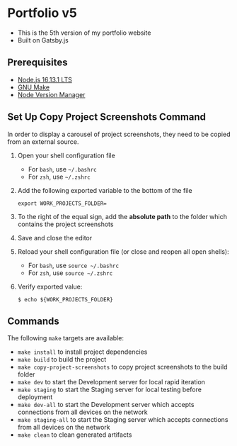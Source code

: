 # Portfolio v5

- This is the 5th version of my portfolio website
- Built on Gatsby.js

## Prerequisites

- [Node.js 16.13.1 LTS](https://nodejs.org/en/)
- [GNU Make](https://www.gnu.org/software/make/)
- [Node Version Manager](https://github.com/nvm-sh/nvm)

## Set Up Copy Project Screenshots Command

In order to display a carousel of project screenshots, they need to be copied from an external source.

1. Open your shell configuration file
   - For `bash`, use `~/.bashrc`
   - For `zsh`, use `~/.zshrc`
2. Add the following exported variable to the bottom of the file

   ```
   export WORK_PROJECTS_FOLDER=
   ```

3. To the right of the equal sign, add the **absolute path** to the folder which contains the project screenshots

4. Save and close the editor

5. Reload your shell configuration file (or close and reopen all open shells):

   - For `bash`, use `source ~/.bashrc`
   - For `zsh`, use `source ~/.zshrc`

6. Verify exported value:

   ```
   $ echo ${WORK_PROJECTS_FOLDER}
   ```

## Commands

The following `make` targets are available:

- `make install` to install project dependencies
- `make build` to build the project
- `make copy-project-screenshots` to copy project screenshots to the build folder
- `make dev` to start the Development server for local rapid iteration
- `make staging` to start the Staging server for local testing before deployment
- `make dev-all` to start the Development server which accepts connections from all devices on the network
- `make staging-all` to start the Staging server which accepts connections from all devices on the network
- `make clean` to clean generated artifacts
